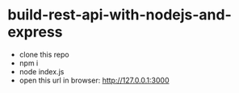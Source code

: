# build-rest-api-with-nodejs-and-express

- clone this repo 
- npm i 
- node index.js
- open this url in browser: http://127.0.0.1:3000

